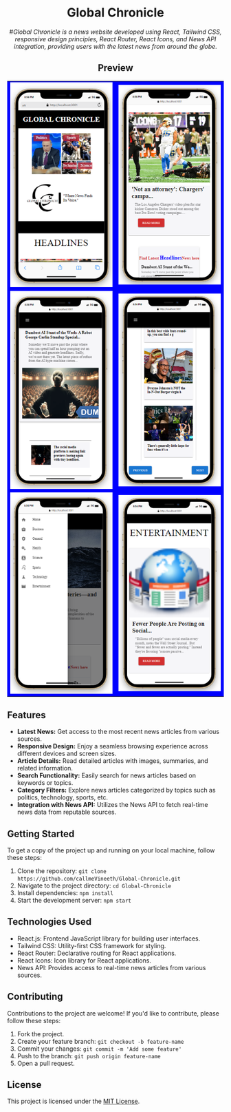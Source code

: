 <div align='center'>

  # Global Chronicle

#*Global Chronicle is a news website developed using React, Tailwind CSS, responsive design principles, React Router, React Icons, and News API integration, providing users with the latest news from around the globe.*

## Preview


<table style="background-color: #0000FF;">
  <tr>
    <td align="center"><img src="src/assets/Screenshot (289).png" alt="Image 1" width="300"></td>
    <td align="center"><img src="src/assets/Screenshot (290).png" alt="Image 2" width="300"></td>
  </tr>
  <tr>
    <td align="center"><img src="src/assets/Screenshot (292).png" alt="Image 3" width="300"></td>
    <td align="center"><img src="src/assets/Screenshot (293).png" alt="Image 4" width="300"></td>
  </tr>
  <tr>
    <td align="center"><img src="src/assets/Screenshot (295).png" alt="Image 5" width="300"></td>
    <td align="center"><img src="src/assets/Screenshot (296).png" alt="Image 6" width="300"></td>
  </tr>
</table>

</div>

## Features

- **Latest News:** Get access to the most recent news articles from various sources.
- **Responsive Design:** Enjoy a seamless browsing experience across different devices and screen sizes.
- **Article Details:** Read detailed articles with images, summaries, and related information.
- **Search Functionality:** Easily search for news articles based on keywords or topics.
- **Category Filters:** Explore news articles categorized by topics such as politics, technology, sports, etc.
- **Integration with News API:** Utilizes the News API to fetch real-time news data from reputable sources.

## Getting Started

To get a copy of the project up and running on your local machine, follow these steps:

1. Clone the repository: `git clone https://github.com/callmeVineeth/Global-Chronicle.git`
2. Navigate to the project directory: `cd Global-Chronicle`
3. Install dependencies: `npm install`
4. Start the development server: `npm start`

## Technologies Used

- React.js: Frontend JavaScript library for building user interfaces.
- Tailwind CSS: Utility-first CSS framework for styling.
- React Router: Declarative routing for React applications.
- React Icons: Icon library for React applications.
- News API: Provides access to real-time news articles from various sources.

## Contributing

Contributions to the project are welcome! If you'd like to contribute, please follow these steps:

1. Fork the project.
2. Create your feature branch: `git checkout -b feature-name`
3. Commit your changes: `git commit -m 'Add some feature'`
4. Push to the branch: `git push origin feature-name`
5. Open a pull request.

## License

This project is licensed under the [MIT License](LICENSE).


